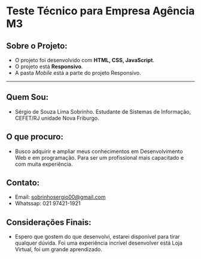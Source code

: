 # Teste Técnico para Empresa Agência M3

## Sobre o Projeto: 

* O projeto foi desenvolvido com **HTML, CSS, JavaScript**. 
* O projeto está **Responsivo**.
* A pasta *Mobile* está a parte do projeto Responsivo.

------

## Quem Sou:

* Sérgio de Souza Lima Sobrinho. Estudante de Sistemas de Informação, CEFET/RJ unidade Nova Friburgo.

## O que procuro: 

* Busco adquirir e ampliar meus conhecimentos em Desenvolvimento Web e em programação. Para ser um profissional mais capacitado e com muita experiência. 

## Contato:

* Email: [sobrinhosergio00@gmail.com](mailto:sobrinhosergio00@gmail.com)
* Whatssap: 021 97421-1921

## Considerações Finais:

* Espero que gostem do que desenvolvi, estarei disponível para tirar qualquer dúvida. Foi uma experiência incrível desenvolver está Loja Virtual, foi um grande aprendizado. 


